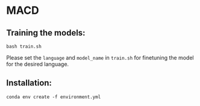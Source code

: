 # MACD

## Training the models:

```
bash train.sh
```
Please set the ```language``` and ```model_name``` in ```train.sh``` for finetuning the model for the desired language.

## Installation:

```
conda env create -f environment.yml
```

